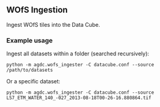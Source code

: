 
## WOfS Ingestion

Ingest WOfS tiles into the Data Cube.

### Example usage

Ingest all datasets within a folder (searched recursively):

    python -m agdc.wofs_ingester -C datacube.conf --source /path/to/datasets

Or a specific dataset:

    python -m agdc.wofs_ingester -C datacube.conf --source LS7_ETM_WATER_140_-027_2013-08-18T00-26-16.880864.tif


